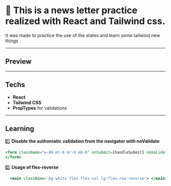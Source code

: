 # 📨 This is a news letter practice realized with React and Tailwind css. 
It was made to practice the use of the states and learn some tailwind new things

---
## Preview

---
## Techs
- **React**
- **Tailwind CSS**
- **PropTypes** for validations
---

## Learning
1️⃣ **Disable the authomatic validation from the navigator with noValidate**
```jsx
<form className="w-80 ml-8 mr-8 mb-8" onSubmit={handleSubmit} noValidate> 
</form>
```

2️⃣ **Usage of flex-reverse**
```jsx
  <main className='bg-white flex flex-col lg:flex-row-reverse'> </main>
```

